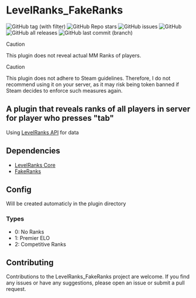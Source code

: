 # LevelRanks_FakeRanks

![GitHub tag (with filter)](https://img.shields.io/github/v/tag/Ravid-A/LevelRanks_FakeRanks?style=for-the-badge&label=Version)
![GitHub Repo stars](https://img.shields.io/github/stars/Ravid-A/LevelRanks_FakeRanks?style=for-the-badge)
![GitHub issues](https://img.shields.io/github/issues/Ravid-A/LevelRanks_FakeRanks?style=for-the-badge)
![GitHub](https://img.shields.io/github/license/Ravid-A/LevelRanks_FakeRanks?style=for-the-badge)
![GitHub all releases](https://img.shields.io/github/downloads/Ravid-A/LevelRanks_FakeRanks/total?style=for-the-badge)
![GitHub last commit (branch)](https://img.shields.io/github/last-commit/Ravid-A/LevelRanks_FakeRanks/dev?style=for-the-badge)

> [!CAUTION]
> This plugin does not reveal actual MM Ranks of players.

> [!CAUTION]
> This plugin does not adhere to Steam guidelines. Therefore, I do not recommend using it on your server, as it may risk being token banned if Steam decides to enforce such measures again.

## A plugin that reveals ranks of all players in server for player who presses "tab"

Using [LevelRanks API](https://github.com/ABKAM2023/CS2-LevelsRanks-Core) for data

## Dependencies

- [LevelRanks Core](https://github.com/ABKAM2023/CS2-LevelsRanks-Core)
- [FakeRanks](https://github.com/Cruze03/FakeRanks-RevealAll)

## Config

Will be created automaticly in the plugin directory

### Types

- 0: No Ranks
- 1: Premier ELO
- 2: Competitive Ranks

## Contributing

Contributions to the LevelRanks_FakeRanks project are welcome. If you find any issues or have any suggestions, please open an issue or submit a pull request.
